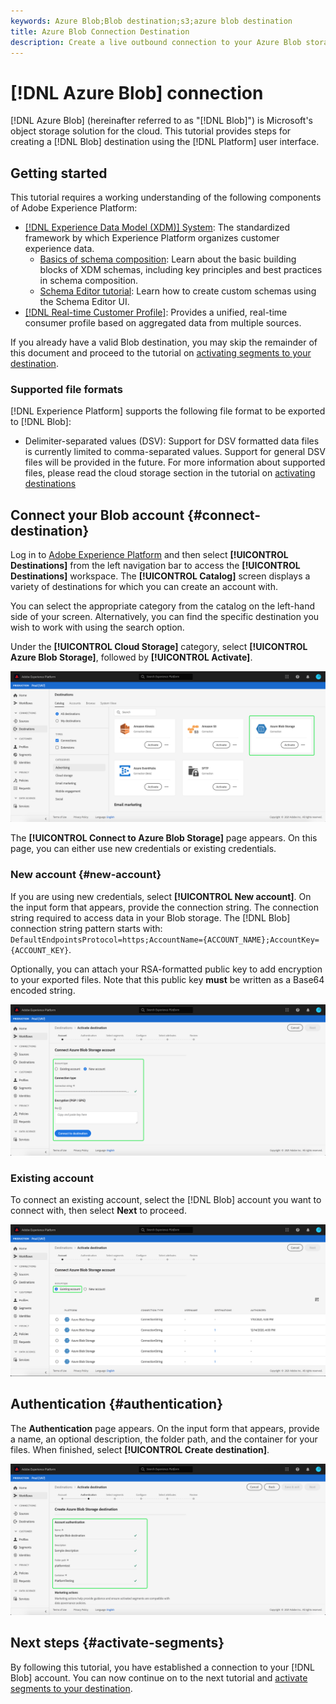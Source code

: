 ```yaml
---
keywords: Azure Blob;Blob destination;s3;azure blob destination
title: Azure Blob Connection Destination
description: Create a live outbound connection to your Azure Blob storage to periodically export tab-delimited or CSV data files from Adobe Experience Platform.
---
```


# [!DNL Azure Blob] connection

[!DNL Azure Blob] (hereinafter referred to as "[!DNL Blob]") is Microsoft's object storage solution for the cloud. This tutorial provides steps for creating a [!DNL Blob] destination using the [!DNL Platform] user interface.

## Getting started

This tutorial requires a working understanding of the following components of Adobe Experience Platform:

-   [[!DNL Experience Data Model (XDM)] System](../../../xdm/home.md): The standardized framework by which Experience Platform organizes customer experience data.
    -   [Basics of schema composition](../../../xdm/schema/composition.md): Learn about the basic building blocks of XDM schemas, including key principles and best practices in schema composition.
    -   [Schema Editor tutorial](../../../xdm/tutorials/create-schema-ui.md): Learn how to create custom schemas using the Schema Editor UI.
-   [[!DNL Real-time Customer Profile]](../../../profile/home.md): Provides a unified, real-time consumer profile based on aggregated data from multiple sources.

If you already have a valid Blob destination, you may skip the remainder of this document and proceed to the tutorial on [activating segments to your destination](../../ui/activate-destinations.md).

### Supported file formats

[!DNL Experience Platform] supports the following file format to be exported to [!DNL Blob]:

-   Delimiter-separated values (DSV): Support for DSV formatted data files is currently limited to comma-separated values. Support for general DSV files will be provided in the future. For more information about supported files, please read the cloud storage section in the tutorial on [activating destinations](../../ui/activate-destinations.md#esp-and-cloud-storage)

## Connect your Blob account {#connect-destination}

Log in to [Adobe Experience Platform](https://platform.adobe.com) and then select **[!UICONTROL Destinations]** from the left navigation bar to access the **[!UICONTROL Destinations]** workspace. The **[!UICONTROL Catalog]** screen displays a variety of destinations for which you can create an account with.

You can select the appropriate category from the catalog on the left-hand side of your screen. Alternatively, you can find the specific destination you wish to work with using the search option.

Under the **[!UICONTROL Cloud Storage]** category, select **[!UICONTROL Azure Blob Storage]**, followed by **[!UICONTROL Activate]**.

![Catalog](../../assets/catalog/cloud-storage/blob/catalog.png)

The **[!UICONTROL Connect to Azure Blob Storage]** page appears. On this page, you can either use new credentials or existing credentials.

### New account {#new-account}

If you are using new credentials, select **[!UICONTROL New account]**. On the input form that appears, provide the connection string. The connection string required to access data in your Blob storage. The [!DNL Blob] connection string pattern starts with: `DefaultEndpointsProtocol=https;AccountName={ACCOUNT_NAME};AccountKey={ACCOUNT_KEY}`. 

Optionally, you can attach your RSA-formatted public key to add encryption to your exported files. Note that this public key **must** be written as a Base64 encoded string. 

![New account](../../assets/catalog/cloud-storage/blob/new.png)

### Existing account

To connect an existing account, select the [!DNL Blob] account you want to connect with, then select **Next** to proceed.

![Existing account](../../assets/catalog/cloud-storage/blob/existing.png)

## Authentication {#authentication}

The **Authentication** page appears. On the input form that appears, provide a name, an optional description, the folder path, and the container for your files. When finished, select **[!UICONTROL Create destination]**.

![Authentication](../../assets/catalog/cloud-storage/blob/authentication.png)

## Next steps {#activate-segments}

By following this tutorial, you have established a connection to your [!DNL Blob] account. You can now continue on to the next tutorial and [activate segments to your destination](../../ui/activate-destinations.md).
